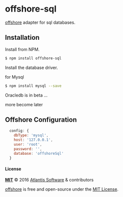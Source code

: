# offshore-sql

[offshore](https://github.com/Atlantis-Software/offshore) adapter for sql databases.

## Installation

Install from NPM.

```bash
$ npm install offshore-sql
```
Install the database driver.

for Mysql
```bash
$ npm install mysql --save
```

Oracledb is in beta ...

more become later

## Offshore Configuration

```javascript
  config: {
    dbType: 'mysql',
    host: '127.0.0.1',
    user: 'root',
    password: '',
    database: 'offshoreSql'
  }
```

#### License

**[MIT](./LICENSE)**
&copy; 2016
[Atlantis Software](http://www.atlantis-software.net/) & contributors

[offshore](https://github.com/Atlantis-Software/offshore/) is free and open-source under the [MIT License](https://opensource.org/licenses/MIT/).
